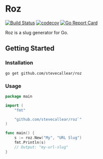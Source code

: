 # Roz
[![Build Status](https://travis-ci.org/stevecallear/roz.svg?branch=master)](https://travis-ci.org/stevecallear/roz)
[![codecov](https://codecov.io/gh/stevecallear/roz/branch/master/graph/badge.svg)](https://codecov.io/gh/stevecallear/roz)
[![Go Report Card](https://goreportcard.com/badge/github.com/stevecallear/roz)](https://goreportcard.com/report/github.com/stevecallear/roz)

Roz is a slug generator for Go.

## Getting Started

### Installation
```
go get github.com/stevecallear/roz
```

### Usage
``` go
package main

import (
    "fmt"

    "github.com/stevecallear/roz`"
)

func main() {
    s := roz.New("My", "URL Slug")
    fmt.Println(s)
    // Output: "my-url-slug"
}
```
